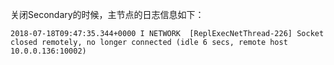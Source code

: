 








关闭Secondary的时候，主节点的日志信息如下：
```
2018-07-18T09:47:35.344+0000 I NETWORK  [ReplExecNetThread-226] Socket closed remotely, no longer connected (idle 6 secs, remote host 10.0.0.136:10002)
```

